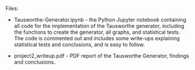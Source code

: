 Files: 

- Tausworthe-Generator.ipynb - the Python Jupyter notebook containing all code for the implementation of the Tausworthe generator, including the functions to create the generator, all graphs, and statistical tests. The code is commented out and includes some write-ups explaining statistical tests and conclusions, and is easy to follow. 


- project2_writeup.pdf - PDF report of the Tausworthe Generator, findings and conclusions. 
